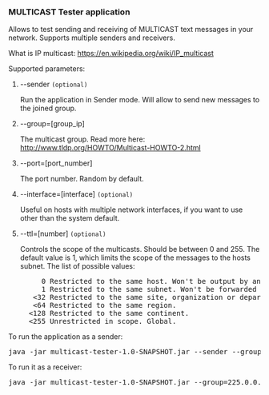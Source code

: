 ### MULTICAST Tester application
Allows to test sending and receiving of MULTICAST text messages in your network.
Supports multiple senders and receivers.

What is IP multicast: https://en.wikipedia.org/wiki/IP_multicast

Supported parameters:

1. --sender `(optional)`

   Run the application in Sender mode. Will allow to send new messages to the joined group.

2. --group=[group_ip]

   The multicast group. Read more here: http://www.tldp.org/HOWTO/Multicast-HOWTO-2.html

3. --port=[port_number]

   The port number. Random by default.

4. --interface=[interface] `(optional)`

   Useful on hosts with multiple network interfaces, if you want to use other than the system default.

5. --ttl=[number] `(optional)`

   Controls the scope of the multicasts. Should be between 0 and 255.
   The default value is 1, which limits the scope of the messages to the hosts subnet.
   The list of possible values:
   <pre>
        0 Restricted to the same host. Won't be output by any interface.
        1 Restricted to the same subnet. Won't be forwarded by a router.
      <32 Restricted to the same site, organization or department.
      <64 Restricted to the same region.
     <128 Restricted to the same continent.
     <255 Unrestricted in scope. Global.
   </pre>

To run the application as a sender:
<pre>
java -jar multicast-tester-1.0-SNAPSHOT.jar --sender --group=225.0.0.0 --port=59343
</pre>

To run it as a receiver:
<pre>
java -jar multicast-tester-1.0-SNAPSHOT.jar --group=225.0.0.0 --port=59343
</pre>
